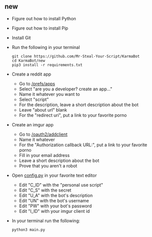 ## new

* Figure out how to install Python
* Figure out how to install Pip
* Install Git
* Run the following in your terminal

      git clone https://github.com/Mr-Steal-Your-Script/KarmaBot
      cd KarmaBot/new
      pip3 install -r requirements.txt

* Create a reddit app
    * Go to [/prefs/apps](https://www.reddit.com/prefs/apps/)
    * Select "are you a developer? create an app..."
    * Name it whatever you want to
    * Select "script"
    * For the description, leave a short description about the bot
    * Leave "about url" blank
    * For the "redirect uri", put a link to your favorite porno
* Create an imgur app
    * Go to [/oauth2/addclient](https://api.imgur.com/oauth2/addclient)
    * Name it whatever
    * For the "Authorization callback URL:", put a link to your favorite porno
    * Fill in your email address
    * Leave a short description about the bot
    * Prove that you aren't a robot    
* Open [config.py](https://github.com/Mr-Steal-Your-Script/LegitKarmaBot/blob/master/config.py) in your favorite text editor
    * Edit "C_ID" with the "personal use script"
    * Edit "C_S" with the secret
    * Edit "U_A" with the bot's description
    * Edit "UN" with the bot's username
    * Edit "PW" with your bot's password
    * Edit "I_ID" with your imgur client id
* In your terminal run the following:

      python3 main.py
